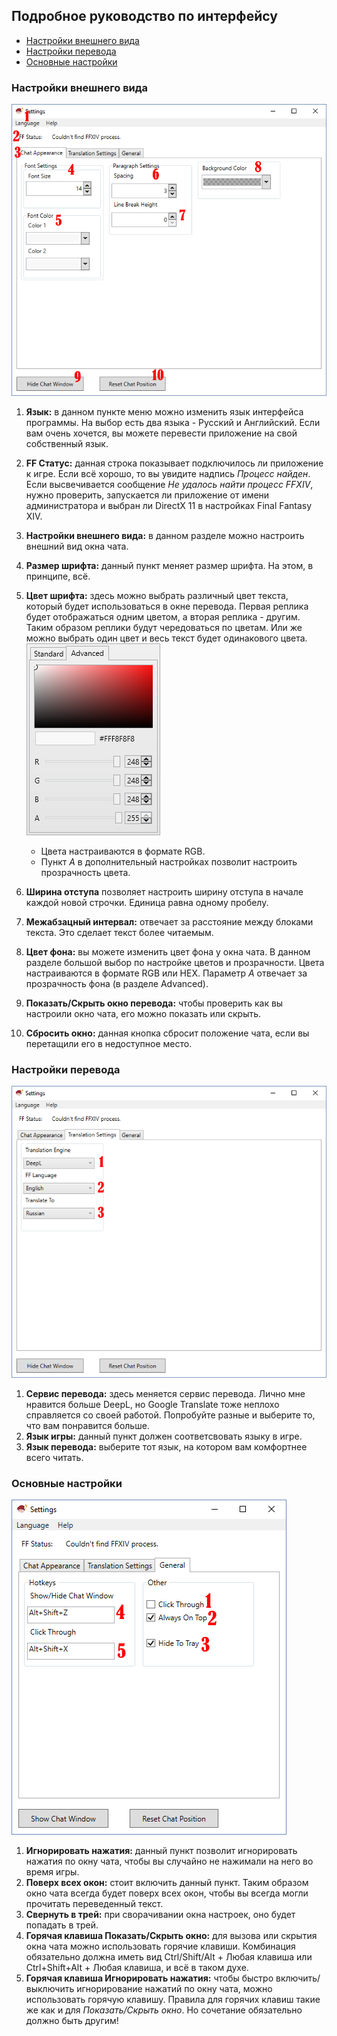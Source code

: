 ## Подробное руководство по интерфейсу  
* [Настройки внешнего вида](#настройки-внешнего-вида)  
* [Настройки перевода](#настройки-перевода)  
* [Основные настройки](#основные-настройки)  

### Настройки внешнего вида  

![1.png](1.png)
1. **Язык:** в данном пункте меню можно изменить язык интерфейса программы. На выбор есть два языка - Русский и Английский. Если вам очень хочется, вы можете перевести приложение на свой собственный язык.
2.  **FF Статус:** данная строка показывает подключилось ли приложение к игре. Если всё хорошо, то вы увидите надпись *Процесс найден*. Если высвечивается сообщение *Не удалось найти процесс FFXIV*, нужно проверить, запускается ли приложение от имени администратора и выбран ли DirectX 11 в настройках Final Fantasy XIV.
3.  **Настройки внешнего вида:** в данном разделе можно настроить внешний вид окна чата.
4.  **Размер шрифта:** данный пункт меняет размер шрифта. На этом, в принципе, всё. 
5.  **Цвет шрифта:** здесь можно выбрать различный цвет текста, который будет использоваться в окне перевода. Первая реплика будет отображаться одним цветом, а вторая реплика - другим. Таким образом реплики будут чередоваться по цветам. Или же можно выбрать один цвет и весь текст будет одинакового цвета.  
	 ![rgb.png](rgb.png)
    * Цвета настраиваются в формате RGB.
    * Пункт *A* в дополнительный настройках позволит настроить прозрачность цвета.

6. **Ширина отступа** позволяет настроить ширину отступа в начале каждой новой строчки. Единица равна одному пробелу. 
7. **Межабзацный интервал:** отвечает за расстояние между блоками текста. Это сделает текст более читаемым. 
8. **Цвет фона:** вы можете изменить цвет фона у окна чата. В данном разделе большой выбор по настройке цветов и прозрачности. Цвета настраиваются в формате RGB или HEX. Параметр *A* отвечает за прозрачность фона (в разделе Advanced).
9. **Показать/Скрыть окно перевода:** чтобы проверить как вы настроили окно чата, его можно показать или скрыть. 
10. **Сбросить окно:** данная кнопка сбросит положение чата, если вы перетащили его в недоступное место.

### Настройки перевода  

![2.png](2.png)  
1. **Сервис перевода:** здесь меняется сервис перевода. Лично мне нравится больше DeepL, но Google Translate тоже неплохо справляется со своей работой. Попробуйте разные и выберите то, что вам понравится больше. 
2. **Язык игры:** данный пункт должен соответсвовать языку в игре.  
3. **Язык перевода:** выберите тот язык, на котором вам комфортнее всего читать. 

### Основные настройки  

![3.png](3.png)
1. **Игнорировать нажатия:** данный пункт позволит игнорировать нажатия по окну чата, чтобы вы случайно не нажимали на него во время игры.
2.  **Поверх всех окон:** стоит включить данный пункт. Таким образом окно чата всегда будет поверх всех окон, чтобы вы всегда могли прочитать переведенный текст. 
3.  **Свернуть в трей:** при сворачивании окна настроек, оно будет попадать в трей. 
4.  **Горячая клавиша Показать/Скрыть окно:** для вызова или скрытия окна чата можно использовать горячие клавиши. Комбинация обязательно должна иметь вид Ctrl/Shift/Alt + Любая клавиша или Ctrl+Shift+Alt + Любая клавиша, и всё в таком духе.
5.  **Горячая клавиша Игнорировать нажатия:** чтобы быстро включить/выключить игнорирование нажатий по окну чата, можно использовать горячую клавишу. Правила для горячих клавиш такие же как и для *Показать/Скрыть окно*. Но сочетание обязательно должно быть другим!
